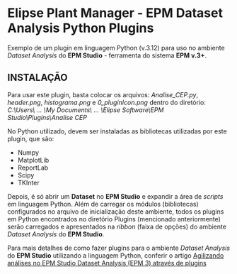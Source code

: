 ﻿# Elipse Plant Manager - EPM Dataset Analysis Python Plugins

 Exemplo de um plugin em linguagem Python (v.3.12) para uso no ambiente *Dataset Analysis* do **EPM Studio** - ferramenta do sistema **EPM v.3+**.

## INSTALAÇÃO

Para usar este plugin, basta colocar os arquivos: *Analise_CEP.py*, *header.png*, *histograma.png* e *0_pluginIcon.png* dentro do diretório: *C:\Users\ ... \My Documents\ ... \Elipse Software\EPM Studio\Plugins\Analise CEP*

No Python utilizado, devem ser instaladas as bibliotecas utilizadas por este plugin, que são:
- Numpy
- MatplotLib
- ReportLab
- Scipy
- TKInter

Depois, é só abrir um **Dataset** no **EPM Studio** e expandir a área de *scripts* em linguagem Python.
Além de carregar os módulos (bibliotecas) configurados no arquivo de inicialização deste ambiente, todos os plugins em Python encontrados no diretório Plugins (mencionado anteriormente) serão carregados e apresentados na *ribbon* (faixa de opções) do ambiente *Dataset Analysis* do **EPM Studio**.

Para mais detalhes de como fazer plugins para o ambiente *Dataset Analysis* do **EPM Studio** utilizando a linguagem Python, conferir o artigo [Agilizando análises no EPM Studio Dataset Analysis (EPM 3) através de plugins](../KB5435/README.md)
